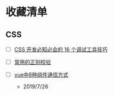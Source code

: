 # 收藏清单

## CSS

- [ ] [CSS 开发必知必会的 16 个调试工具技巧](https://juejin.im/post/5d39d27cf265da1bc14b6f47?utm_source=gold_browser_extension)

- [ ] [常用的正则校验](https://juejin.im/post/5c4fb1e26fb9a04a08221354)
- [ ] [vue中8种组件通信方式](https://juejin.im/post/5d267dcdf265da1b957081a3)
  - 2019/7/26

